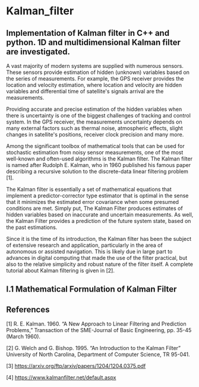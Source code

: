 # Kalman_filter
## Implementation of Kalman filter in C++ and python. 1D and multidimensional Kalman filter are investigated. 
A vast majority of modern systems are supplied with numerous sensors. These sensors provide estimation of hidden (unknown) variables based on the series of measurements. For example, the GPS receiver provides the location and velocity estimation, where location and velocity are hidden variables and differential time of satellite's signals arrival are the measurements.

Providing accurate and precise estimation of the hidden variables when there is uncertainty is one of the biggest challenges of tracking and control system. In the GPS receiver, the measurements uncertainty depends on many external factors such as thermal noise, atmospheric effects, slight changes in satellite's positions, receiver clock precision and many more. 

Among the significant toolbox of mathematical tools that can be used for stochastic estimation from noisy sensor measurements, one of the most well-known and often-used algorithms is the Kalman filter.  The  Kalman  filter  is  named  after Rudolph E. Kalman, who in 1960 published his famous paper describing a recursive solution to the discrete-data linear filtering problem [1].

The  Kalman  filter is essentially a set of mathematical equations that implement a predictor-corrector type estimator that  is optimal in the sense that it minimizes the estimated error covariance when some presumed conditions are met. Simply put, The Kalman Filter produces estimates of hidden variables based on inaccurate and uncertain measurements. As well, the Kalman Filter provides a prediction of the future system state, based on the past estimations. 

Since it is the time of its introduction, the Kalman filter has been the subject of extensive research and application, particularly in the  area  of  autonomous or assisted navigation. This is likely due in large part to advances in digital computing that made the use of  the filter practical, but also to the relative simplicity and robust nature of the filter itself. A complete tutorial about Kalman filtering is given in [2].

## I.1 Mathematical Formulation of Kalman Filter

## References
[1] R.  E.  Kalman.  1960.  “A  New  Approach  to  Linear  Filtering  and  Prediction Problems,” Transaction of the SME-Journal of Basic Engineering, pp. 35-45 (March 1960).

[2] G.  Welch  and  G.  Bishop.  1995.  “An  Introduction to  the  Kalman  Filter” University of North Carolina, Department of Computer Science, TR 95-041. 

[3] https://arxiv.org/ftp/arxiv/papers/1204/1204.0375.pdf

[4] https://www.kalmanfilter.net/default.aspx

